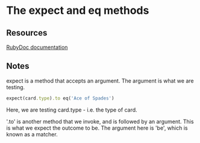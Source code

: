 # The expect and eq methods

## Resources

[RubyDoc documentation](https://www.rubydoc.info/gems/rspec-expectations/RSpec/Matchers)

## Notes

expect is a method that accepts an argument. The argument is what we are testing.

```ruby
expect(card.type).to eq('Ace of Spades')
```

Here, we are testing card.type - i.e. the type of card.

'.to' is another method that we invoke, and is followed by an argument. This is what we expect the outcome to be. The argument here is 'be', which is known as a matcher.
